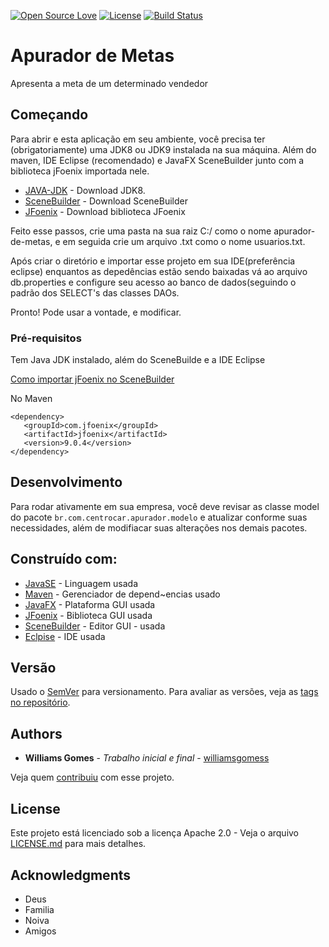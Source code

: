 [![Open Source Love](https://badges.frapsoft.com/os/v1/open-source.svg?v=103)](https://github.com/ellerbrock/open-source-badges/)
[![License](https://img.shields.io/badge/License-Apache%202.0-blue.svg)](https://opensource.org/licenses/Apache-2.0)
[![Build Status](https://travis-ci.org/williamsgomess/apurador-de-meta.svg?branch=master)](https://travis-ci.org/williamsgomess/apurador-de-meta)

# Apurador de Metas

Apresenta a meta de um determinado vendedor

## Começando

Para abrir e esta aplicação em seu ambiente, você precisa ter (obrigatoriamente) uma JDK8 ou JDK9 instalada na sua máquina.
Além do maven, IDE Eclipse (recomendado) e JavaFX SceneBuilder junto com a biblioteca jFoenix importada nele.
* [JAVA-JDK](http://www.oracle.com/technetwork/pt/java/javase/downloads/index.html) - Download JDK8.
* [SceneBuilder](http://www.oracle.com/technetwork/java/javafxscenebuilder-1x-archive-2199384.html) - Download SceneBuilder
* [JFoenix](http://www.jfoenix.com/) - Download biblioteca JFoenix

Feito esse passos, crie uma pasta na sua raiz C:/ como o nome apurador-de-metas, e em seguida crie um arquivo .txt como o nome usuarios.txt.

Após criar o diretório e importar esse projeto em sua IDE(preferência eclipse) enquantos as depedências estão sendo baixadas vá ao arquivo db.properties e configure seu acesso ao banco de dados(seguindo o padrão dos SELECT's das classes DAOs.

Pronto! Pode usar a vontade, e modificar.

### Pré-requisitos

Tem Java JDK instalado, além do SceneBuilde e a IDE Eclipse

[Como importar jFoenix no SceneBuilder](http://www.jfoenix.com/documentation.html#Setup)

No Maven
```
<dependency>
   <groupId>com.jfoenix</groupId>
   <artifactId>jfoenix</artifactId>
   <version>9.0.4</version>
</dependency>
```
## Desenvolvimento

Para rodar ativamente em sua empresa, você deve revisar as classe model do pacote ```br.com.centrocar.apurador.modelo``` e atualizar conforme suas necessidades, além de modifiacar suas alterações nos demais pacotes.

## Construído com:

* [JavaSE](https://docs.oracle.com/javase/8/docs/api/overview-summary.html) - Linguagem usada
* [Maven](https://maven.apache.org/) - Gerenciador de depend~encias usado
* [JavaFX](http://www.oracle.com/technetwork/pt/java/javafx/overview/index.html) - Plataforma GUI usada
* [JFoenix](http://www.jfoenix.com/) - Biblioteca GUI usada
* [SceneBuilder](http://www.oracle.com/technetwork/java/javafxscenebuilder-1x-archive-2199384.html) - Editor GUI - usada
* [Eclpise](http://www.eclipse.org/downloads/) - IDE usada

## Versão

Usado o [SemVer](http://semver.org/) para versionamento. Para avaliar as versões, veja as [tags no repositório](https://github.com/williamsgomess/apurador-de-meta/tags). 

## Authors

* **Williams Gomes** - *Trabalho inicial e final* - [williamsgomess](https://github.com/williamsgomess)

Veja quem [contribuiu](https://github.com/williamsgomess/apurador-de-meta/graphs/contributors) com esse projeto.

## License

Este projeto está licenciado sob a licença Apache 2.0 - Veja o arquivo [LICENSE.md](LICENSE.md) para mais detalhes.

## Acknowledgments

* Deus
* Familia
* Noiva
* Amigos


